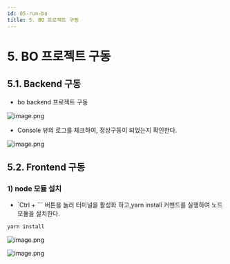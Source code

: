 ```yaml
---
id: 05-run-bo
title: 5. BO 프로젝트 구동
---
```


# **5. BO 프로젝트 구동**

## **5.1. Backend 구동**

- bo backend 프로젝트 구동

![image.png](/img/guide/image8.png)

- Console 뷰의 로그를 체크하여, 정상구동이 되었는지 확인한다.

![image.png](/img/guide/image9.png)

## **5.2. Frontend 구동**

### **1) node 모듈 설치**

- `Ctrl + ``` 버튼을 눌러 터미널을 활성화 하고,yarn install 커맨드를 실행하여 노드모듈을 설치한다.

```bash
yarn install
```

![image.png](/img/guide/image10.png)

![image.png](/img/guide/image11.png)